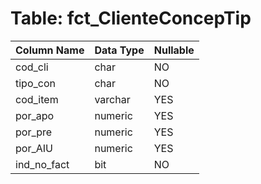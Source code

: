 # Table: fct_ClienteConcepTip

| Column Name | Data Type | Nullable |
|-------------|-----------|----------|
| cod_cli | char | NO |
| tipo_con | char | NO |
| cod_item | varchar | YES |
| por_apo | numeric | YES |
| por_pre | numeric | YES |
| por_AIU | numeric | YES |
| ind_no_fact | bit | NO |
